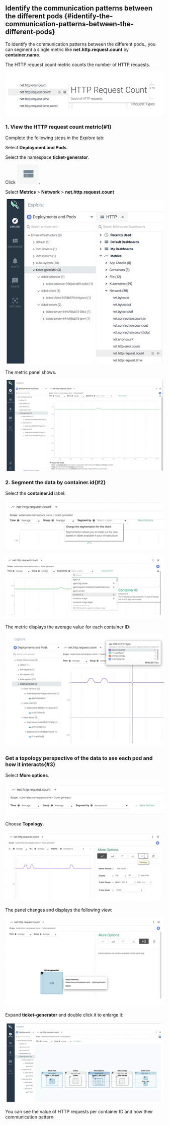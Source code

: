 ## Identify the communication patterns between the different pods {#identify-the-communication-patterns-between-the-different-pods}

To identify the communication patterns between the different pods., you can segment a single metric like **net.http.request.count** by **container.name**.

The HTTP request count metric counts the number of HTTP requests.

![](../images/sysdig_img41.png)

### 1. View the HTTP request count metric{#1}

Complete the following steps in the *Explore* tab:

Select **Deployment and Pods**.

Select the namespace **ticket-generator**.

Click ![](../images/sysdig_img33a.png).

Select **Metrics** &gt; **Network** &gt; **net.http.request.count**

![](../images/sysdig_img42.png)

The metric panel shows.

![](../images/sysdig_img43.png)

### 2. Segment the data by **container.id**{#2}

Select the **container.id** label:

![](../images/sysdig_img44.png)

![](../images/sysdig_img45.png)

The metric displays the average value for each container ID:

![](../images/sysdig_img46.png)


### Get a topology perspective of the data to see each pod and how it interacts{#3}

Select **More options**.

![](../images/sysdig_img47.png)

Choose **Topology.**

![](../images/sysdig_img48.png)

The panel changes and displays the following view:

![](../images/sysdig_img49.png)

Expand **ticket-generator** and double click it to enlarge it:

![](../images/sysdig_img50.png)

You can see the value of HTTP requests per container ID and how their communication pattern.